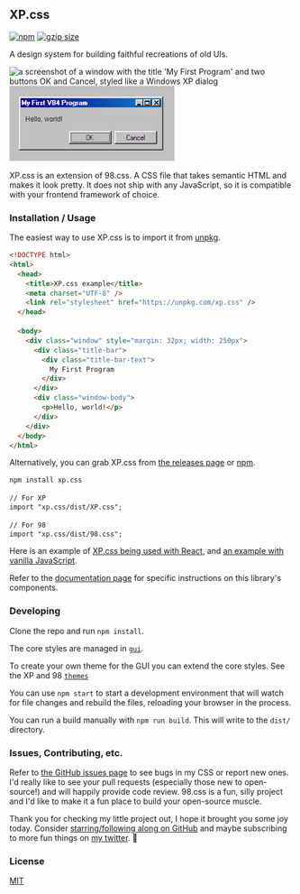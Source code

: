## XP.css

[![npm](https://98badges.now.sh/api/version)](http://npm.im/xp.css)
[![gzip size](https://98badges.now.sh/api/size)](https://unpkg.com/xp.css)

A design system for building faithful recreations of old UIs.

<img alt="a screenshot of a window with the title 'My First Program' and two buttons OK and Cancel, styled like a Windows XP dialog" src="https://github.com/botoxparty/XP.css/blob/master/docs/window.png?raw=true" height="133">

<img alt="a screenshot of a window with the title 'My First Program' and two buttons OK and Cancel, styled like a Windows 98 dialog" src="https://github.com/jdan/98.css/blob/master/docs/window.png?raw=true" height="133">

XP.css is an extension of 98.css. A CSS file that takes semantic HTML and makes it look pretty. It does not ship with any JavaScript, so it is compatible with your frontend framework of choice.

### Installation / Usage

The easiest way to use XP.css is to import it from [unpkg](https://unpkg.com/).

```html
<!DOCTYPE html>
<html>
  <head>
    <title>XP.css example</title>
    <meta charset="UTF-8" />
    <link rel="stylesheet" href="https://unpkg.com/xp.css" />
  </head>

  <body>
    <div class="window" style="margin: 32px; width: 250px">
      <div class="title-bar">
        <div class="title-bar-text">
          My First Program
        </div>
      </div>
      <div class="window-body">
        <p>Hello, world!</p>
      </div>
    </div>
  </body>
</html>
```

Alternatively, you can grab XP.css from [the releases page](https://github.com/botoxparty/XP.css/releases) or [npm](https://www.npmjs.com/package/xp.css).

```
npm install xp.css

// For XP
import "xp.css/dist/XP.css";

// For 98
import "xp.css/dist/98.css";
```

Here is an example of [XP.css being used with React](https://codesandbox.io/s/silly-bas-dln9t?file=/src/index.js), and [an example with vanilla JavaScript](https://codesandbox.io/s/vigilant-night-2jkz3?file=/index.html).

Refer to the [documentation page](https://jdan.github.io/98.css/) for specific instructions on this library's components.

### Developing

Clone the repo and run `npm install`.

The core styles are managed in [`gui`](https://github.com/botoxparty/XP.css/tree/master/gui).

To create your own theme for the GUI you can extend the core styles. See the XP and 98 [`themes`](https://github.com/botoxparty/XP.css/tree/master/themes)

You can use `npm start` to start a development environment that will watch for file changes and rebuild the files, reloading your browser in the process.

You can run a build manually with `npm run build`. This will write to the `dist/` directory.

### Issues, Contributing, etc.

Refer to [the GitHub issues page](https://github.com/jdan/98.css/issues) to see bugs in my CSS or report new ones. I'd really like to see your pull requests (especially those new to open-source!) and will happily provide code review. 98.css is a fun, silly project and I'd like to make it a fun place to build your open-source muscle.

Thank you for checking my little project out, I hope it brought you some joy today. Consider [starring/following along on GitHub](https://github.com/jdan/98.css/stargazers) and maybe subscribing to more fun things on [my twitter](https://twitter.com/jdan). 👋

### License

[MIT](https://github.com/botoxparty/XP.css/blob/master/LICENSE)
